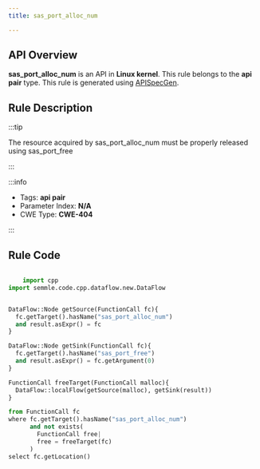 ```yaml
---
title: sas_port_alloc_num

---
```



## API Overview
**sas_port_alloc_num** is an API in **Linux kernel**. This rule belongs to the **api pair** type. This rule is generated using [APISpecGen](../../tools/APISpecGen).
## Rule Description

:::tip

The resource acquired by sas_port_alloc_num must be properly released using sas_port_free

:::

:::info

- Tags: **api pair**
- Parameter Index: **N/A**
- CWE Type: **CWE-404**

:::

## Rule Code
```python

    import cpp
import semmle.code.cpp.dataflow.new.DataFlow


DataFlow::Node getSource(FunctionCall fc){
  fc.getTarget().hasName("sas_port_alloc_num")
  and result.asExpr() = fc
}

DataFlow::Node getSink(FunctionCall fc){
  fc.getTarget().hasName("sas_port_free")
  and result.asExpr() = fc.getArgument(0)
}

FunctionCall freeTarget(FunctionCall malloc){
  DataFlow::localFlow(getSource(malloc), getSink(result))
}

from FunctionCall fc
where fc.getTarget().hasName("sas_port_alloc_num")
      and not exists(
        FunctionCall free| 
        free = freeTarget(fc)
      )
select fc.getLocation()

    
```